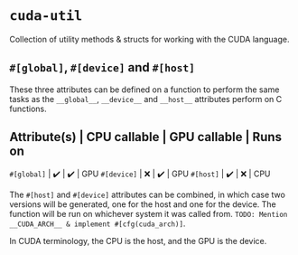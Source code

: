 
# `cuda-util`
Collection of utility methods & structs for working with the CUDA language.

## `#[global]`, `#[device]` and `#[host]`
These three attributes can be defined on a function to perform the same tasks
as the `__global__`, `__device__` and `__host__` attributes perform on C functions.

Attribute(s) | CPU callable | GPU callable | Runs on
----------------------------------------------------
`#[global]` | ✔️ | ✔️️️️️️ | GPU
`#[device]` | ❌ | ️️️✔️️️️️️ | GPU
`#[host]`   | ✔️ | ❌ | CPU

The `#[host]` and `#[device]` attributes can be combined, in which case two versions will be generated, one for the host and one for the device.
The function will be run on whichever system it was called from.
`TODO: Mention __CUDA_ARCH__ & implement #[cfg(cuda_arch)]`.

In CUDA terminology, the CPU is the host, and the GPU is the device.
